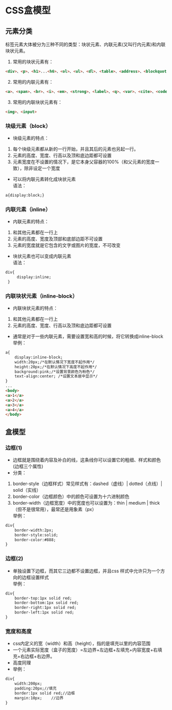 # CSS盒模型

## 元素分类
标签元素大体被分为三种不同的类型：块状元素、内联元素(又叫行内元素)和内联块状元素。  
1. 常用的块状元素有：
```html
<div>、<p>、<h1>...<h6>、<ol>、<ul>、<dl>、<table>、<address>、<blockquote> 、<form>
```
2. 常用的内联元素有：
```html
<a>、<span>、<br>、<i>、<em>、<strong>、<label>、<q>、<var>、<cite>、<code>
```
3. 常用的内联块状元素有：
```html
<img>、<input>
```

### 块级元素（block）
* 块级元素的特点：
1. 每个块级元素都从新的一行开始，并且其后的元素也另起一行。
2. 元素的高度、宽度、行高以及顶和底边距都可设置
3. 元素宽度在不设置的情况下，是它本身父容器的100%（和父元素的宽度一致），除非设定一个宽度
* 可以将内联元素转化成块状元素  
语法：
```html
a{display:block;}
```

### 内联元素（inline）
* 内联元素的特点：
1. 和其他元素都在一行上
2. 元素的高度、宽度及顶部和底部边距不可设置
3. 元素的宽度就是它包含的文字或图片的宽度，不可改变
* 块状元素也可以变成内联元素  
语法：
```html
div{
     display:inline;
 }
```

### 内联块状元素（inline-block）
* 内联块状元素的特点：
1. 和其他元素都在一行上
2. 元素的高度、宽度、行高以及顶和底边距都可设置
* 通常是对于一些内联元素，需要设置宽和高的时候，将它转换成inline-block  
举例：
```html
a{
    display:inline-block;
	width:20px;/*在默认情况下宽度不起作用*/
	height:20px;/*在默认情况下高度不起作用*/
	background:pink;/*设置背景颜色为粉色*/
	text-align:center; /*设置文本居中显示*/
}
...
<body>
<a>1</a>
<a>2</a>
<a>3</a>
<a>4</a>
</body>
```


## 盒模型
### 边框(1)
* 边框就是围绕着内容及补白的线，这条线你可以设置它的粗细、样式和颜色(边框三个属性)
* 分类：
1. border-style（边框样式）常见样式有：dashed（虚线）| dotted（点线）| solid（实线）
2. border-color（边框颜色）中的颜色可设置为十六进制颜色
3. border-width（边框宽度）中的宽度也可以设置为：thin | medium | thick（但不是很常用），最常还是用象素（px）  
举例：
```html
div{
    border-width:2px;
    border-style:solid;
    border-color:#888;
}
```


### 边框(2)
* 单独设置下边框，而其它三边都不设置边框，并且css 样式中允许只为一个方向的边框设置样式  
举例：
```html
div{
    border-top:1px solid red;
    border-bottom:1px solid red;
    border-right:1px solid red; 
    border-left:1px solid red;
}
```


### 宽度和高度
* css内定义的宽（width）和高（height），指的是填充以里的内容范围
* 一个元素实际宽度（盒子的宽度）=左边界+左边框+左填充+内容宽度+右填充+右边框+右边界。
* 高度同理
* 举例：
```html
div{
    width:200px;
    padding:20px;//填充
    border:1px solid red;//边框
    margin:10px;    //边界
}
```